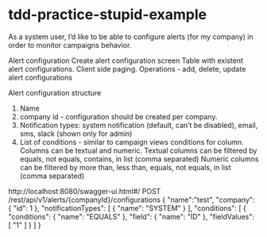 # tdd-practice-stupid-example
As a system user, I’d like to be able to configure alerts (for my company) in order to monitor campaigns behavior.

Alert configuration
Create alert configuration screen
Table with existent alert configurations.  Client side paging.
Operations - add, delete, update alert configurations

Alert configuration structure
1. Name
2. company id - configuration should be created per company.
3. Notification types: system notification (default, can’t be disabled), email, sms, slack (shown only for admin) 
4. List of conditions - similar to campaign views
  conditions for column. Columns can be textual and numeric.
    Textual columns can be filtered by equals, not equals, contains, in list (comma separated)
    Numeric columns can be filtered by more than, less than, equals, not equals, in list (comma separated)



http://localhost:8080/swagger-ui.html#/
POST /rest/api/v1/alerts/{companyId}/configurations
{
"name":"test",
   "company": {
    "id": 1
  },
  "notificationTypes": [
    {
      "name": "SYSTEM"
    }
  ],
  "conditions": [
    {
      "conditions": {
        "name": "EQUALS"
      },
      "field": {
        "name": "ID"
      },
      "fieldValues": [
        "1"
      ]
    }
  ]
}
